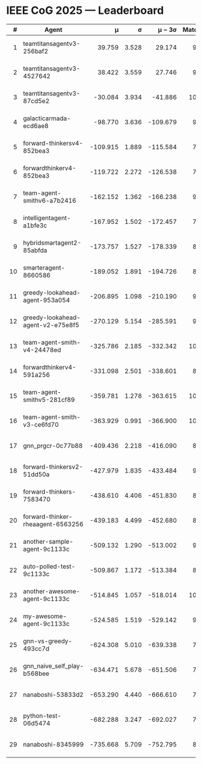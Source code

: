 # IEEE CoG 2025 — Leaderboard

| # | Agent | μ | σ | μ − 3σ | Matches | Updated |
|---:|---|---:|---:|---:|---:|---|
| 1 | teamtitansagentv3-256baf2 | 39.759 | 3.528 | 29.174 | 9740 | 2025-08-20 19:28 |
| 2 | teamtitansagentv3-4527642 | 38.422 | 3.559 | 27.746 | 9134 | 2025-08-20 19:28 |
| 3 | teamtitansagentv3-87cd5e2 | -30.084 | 3.934 | -41.886 | 10086 | 2025-08-20 19:28 |
| 4 | galacticarmada-ecd6ae8 | -98.770 | 3.636 | -109.679 | 9500 | 2025-08-20 19:28 |
| 5 | forward-thinkersv4-852bea3 | -109.915 | 1.889 | -115.584 | 7797 | 2025-08-20 19:28 |
| 6 | forwardthinkerv4-852bea3 | -119.722 | 2.272 | -126.538 | 7651 | 2025-08-20 19:28 |
| 7 | team-agent-smithv6-a7b2416 | -162.152 | 1.362 | -166.238 | 9200 | 2025-08-20 19:28 |
| 8 | intelligentagent-a1bfe3c | -167.952 | 1.502 | -172.457 | 7976 | 2025-08-20 19:28 |
| 9 | hybridsmartagent2-85abfda | -173.757 | 1.527 | -178.339 | 8664 | 2025-08-20 19:28 |
| 10 | smarteragent-8660586 | -189.052 | 1.891 | -194.726 | 8329 | 2025-08-20 19:28 |
| 11 | greedy-lookahead-agent-953a054 | -206.895 | 1.098 | -210.190 | 9298 | 2025-08-20 19:28 |
| 12 | greedy-lookahead-agent-v2-e75e8f5 | -270.129 | 5.154 | -285.591 | 9398 | 2025-08-20 19:28 |
| 13 | team-agent-smith-v4-24478ed | -325.786 | 2.185 | -332.342 | 10002 | 2025-08-20 19:28 |
| 14 | forwardthinkerv4-591a256 | -331.098 | 2.501 | -338.601 | 8047 | 2025-08-20 19:28 |
| 15 | team-agent-smithv5-281cf89 | -359.781 | 1.278 | -363.615 | 10060 | 2025-08-20 19:28 |
| 16 | team-agent-smith-v3-ce6fd70 | -363.929 | 0.991 | -366.900 | 10462 | 2025-08-20 19:28 |
| 17 | gnn_prgcr-0c77b88 | -409.436 | 2.218 | -416.090 | 8610 | 2025-08-20 19:28 |
| 18 | forward-thinkersv2-51dd50a | -427.979 | 1.835 | -433.484 | 9726 | 2025-08-20 19:28 |
| 19 | forward-thinkers-7583470 | -438.610 | 4.406 | -451.830 | 8760 | 2025-08-20 19:28 |
| 20 | forward-thinker-rheaagent-6563256 | -439.183 | 4.499 | -452.680 | 8826 | 2025-08-20 19:28 |
| 21 | another-sample-agent-9c1133c | -509.132 | 1.290 | -513.002 | 9500 | 2025-08-20 19:28 |
| 22 | auto-polled-test-9c1133c | -509.867 | 1.172 | -513.384 | 8940 | 2025-08-20 19:28 |
| 23 | another-awesome-agent-9c1133c | -514.845 | 1.057 | -518.014 | 10280 | 2025-08-20 19:28 |
| 24 | my-awesome-agent-9c1133c | -524.585 | 1.519 | -529.142 | 9860 | 2025-08-20 19:28 |
| 25 | gnn-vs-greedy-493cc7d | -624.308 | 5.010 | -639.338 | 7580 | 2025-08-20 19:28 |
| 26 | gnn_naive_self_play-b568bee | -634.471 | 5.678 | -651.506 | 7880 | 2025-08-20 19:28 |
| 27 | nanaboshi-53833d2 | -653.290 | 4.440 | -666.610 | 7480 | 2025-08-20 19:28 |
| 28 | python-test-06d5474 | -682.288 | 3.247 | -692.027 | 7740 | 2025-08-20 19:28 |
| 29 | nanaboshi-8345999 | -735.668 | 5.709 | -752.795 | 8030 | 2025-08-20 19:28 |
